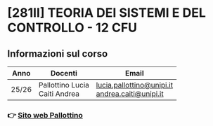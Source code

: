 # [281II] TEORIA DEI SISTEMI E DEL CONTROLLO - 12 CFU

## Informazioni sul corso

|Anno|Docenti|Email|
|-|-|-|
|25/26|Pallottino Lucia<br>Caiti Andrea|<lucia.pallottino@unipi.it><br><andrea.caiti@unipi.it>|

### :point_right: [Sito web Pallottino](http://www.centropiaggio.unipi.it/~pallottino)
